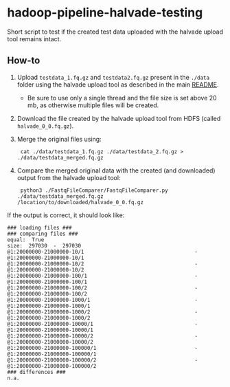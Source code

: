 # hadoop-pipeline-halvade-testing
Short script to test if the created test data uploaded with the halvade upload tool remains intact.

## How-to
1. Upload `testdata_1.fq.gz` and `testdata2.fq.gz` present in the `./data` folder using the halvade upload tool as described in the main [README](../README.md).
	* Be sure to use only a single thread and the file size is set above 20 mb, as otherwise multiple files will be created.
2. Download the file created by the halvade upload tool from HDFS (called `halvade_0_0.fq.gz`).
3. Merge the original files using:

		cat ./data/testdata_1.fq.gz ./data/testdata_2.fq.gz > ./data/testdata_merged.fq.gz

4. Compare the merged original data with the created (and downloaded) output from the halvade upload tool:

		python3 ./FastqFileComparer/FastqFileComparer.py ./data/testdata_merged.fq.gz /location/to/downloaded/halvade_0_0.fq.gz

If the output is correct, it should look like:

	### loading files ###
	### comparing files ###
	equal:  True
	size:  297030  -  297030
	@1:20000000-21000000-10/1                                    - @1:20000000-21000000-10/1
	@1:20000000-21000000-10/2                                    - @1:20000000-21000000-10/2
	@1:20000000-21000000-100/1                                   - @1:20000000-21000000-100/1
	@1:20000000-21000000-100/2                                   - @1:20000000-21000000-100/2
	@1:20000000-21000000-1000/1                                  - @1:20000000-21000000-1000/1
	@1:20000000-21000000-1000/2                                  - @1:20000000-21000000-1000/2
	@1:20000000-21000000-10000/1                                 - @1:20000000-21000000-10000/1
	@1:20000000-21000000-10000/2                                 - @1:20000000-21000000-10000/2
	@1:20000000-21000000-100000/1                                - @1:20000000-21000000-100000/1
	@1:20000000-21000000-100000/2                                - @1:20000000-21000000-100000/2
	### differences ###
	n.a.
